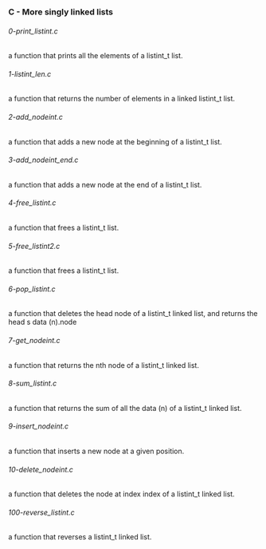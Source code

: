 ### C - More singly linked lists

###### 0-print_listint.c
a function that prints all the elements of a listint_t list.

###### 1-listint_len.c
a function that returns the number of elements in a linked listint_t list.

###### 2-add_nodeint.c
a function that adds a new node at the beginning of a listint_t list.

###### 3-add_nodeint_end.c
a function that adds a new node at the end of a listint_t list.

###### 4-free_listint.c
a function that frees a listint_t list.

###### 5-free_listint2.c
a function that frees a listint_t list.

###### 6-pop_listint.c
a function that deletes the head node of a listint_t linked list, and returns
 the head s data (n).node

###### 7-get_nodeint.c
a function that returns the nth node of a listint_t linked list.

###### 8-sum_listint.c
a function that returns the sum of all the data (n) of a listint_t linked list.

###### 9-insert_nodeint.c
a function that inserts a new node at a given position.

###### 10-delete_nodeint.c
a function that deletes the node at index index of a listint_t linked list.

###### 100-reverse_listint.c
a function that reverses a listint_t linked list.

